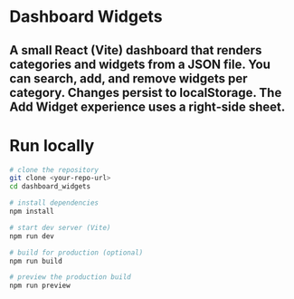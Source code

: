 # Dashboard Widgets
## A small React (Vite) dashboard that renders categories and widgets from a JSON file. You can search, add, and remove widgets per category. Changes persist to localStorage. The Add Widget experience uses a right‑side sheet.

# Run locally

```bash
# clone the repository
git clone <your-repo-url>
cd dashboard_widgets

# install dependencies
npm install

# start dev server (Vite)
npm run dev

# build for production (optional)
npm run build

# preview the production build
npm run preview
```


